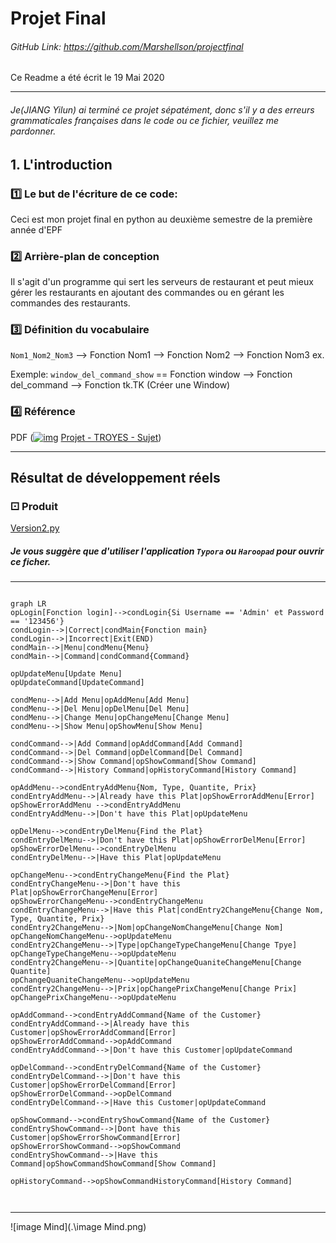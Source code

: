 # Projet Final

###### GitHub Link: https://github.com/Marshellson/projectfinal

 Ce Readme a été écrit le 19 Mai 2020

---
###### Je(JIANG Yilun) ai terminé ce projet sépatément, donc s'il y a des erreurs grammaticales françaises dans le code ou ce fichier, veuillez me pardonner.



## 1. L'introduction

### 1️⃣ Le but de l'écriture de ce code:

Ceci est mon projet final en python au deuxième semestre de la première année d'EPF

### 2️⃣ Arrière-plan de conception

Il s'agit d'un programme qui sert les serveurs de restaurant et peut mieux gérer les restaurants en ajoutant des commandes ou en gérant les commandes des restaurants.

### 3️⃣ Définition du vocabulaire 

`Nom1_Nom2_Nom3` --> Fonction Nom1 --> Fonction Nom2 --> Fonction Nom3 ex.

 Exemple: `window_del_command_show` == Fonction window --> Fonction del_command --> Fonction tk.TK (Créer une Window)

### 4️⃣ Référence

PDF ([![img](https://moodle.epf.fr/theme/image.php/lambda/core/1590625801/f/pdf-24)](https://moodle.epf.fr/mod/resource/view.php?id=60598) [Projet - TROYES - Sujet](https://moodle.epf.fr/mod/resource/view.php?id=60598))

---

## Résultat de développement réels

### ⚀ Produit

 [Version2.py](Version2.py) 



##### Je vous suggère que d'utiliser l'application `Typora` ou `Haroopad` pour ouvrir ce ficher.

---



```mermaid

graph LR
opLogin[Fonction login]-->condLogin{Si Username == 'Admin' et Password == '123456'}
condLogin-->|Correct|condMain{Fonction main}
condLogin-->|Incorrect|Exit(END)
condMain-->|Menu|condMenu{Menu}
condMain-->|Command|condCommand{Command}

opUpdateMenu[Update Menu]
opUpdateCommand[UpdateCommand]

condMenu-->|Add Menu|opAddMenu[Add Menu]
condMenu-->|Del Menu|opDelMenu[Del Menu]
condMenu-->|Change Menu|opChangeMenu[Change Menu]
condMenu-->|Show Menu|opShowMenu[Show Menu]

condCommand-->|Add Command|opAddCommand[Add Command]
condCommand-->|Del Command|opDelCommand[Del Command]
condCommand-->|Show Command|opShowCommand[Show Command]
condCommand-->|History Command|opHistoryCommand[History Command]

opAddMenu-->condEntryAddMenu{Nom, Type, Quantite, Prix}
condEntryAddMenu-->|Already have this Plat|opShowErrorAddMenu[Error]
opShowErrorAddMenu -->condEntryAddMenu
condEntryAddMenu-->|Don't have this Plat|opUpdateMenu

opDelMenu-->condEntryDelMenu{Find the Plat}
condEntryDelMenu-->|Don't have this Plat|opShowErrorDelMenu[Error]
opShowErrorDelMenu-->condEntryDelMenu
condEntryDelMenu-->|Have this Plat|opUpdateMenu

opChangeMenu-->condEntryChangeMenu{Find the Plat}
condEntryChangeMenu-->|Don't have this Plat|opShowErrorChangeMenu[Error]
opShowErrorChangeMenu-->condEntryChangeMenu
condEntryChangeMenu-->|Have this Plat|condEntry2ChangeMenu{Change Nom, Type, Quantite, Prix}
condEntry2ChangeMenu-->|Nom|opChangeNomChangeMenu[Change Nom]
opChangeNomChangeMenu-->opUpdateMenu
condEntry2ChangeMenu-->|Type|opChangeTypeChangeMenu[Change Tpye]
opChangeTypeChangeMenu-->opUpdateMenu
condEntry2ChangeMenu-->|Quantite|opChangeQuaniteChangeMenu[Change Quantite]
opChangeQuaniteChangeMenu-->opUpdateMenu
condEntry2ChangeMenu-->|Prix|opChangePrixChangeMenu[Change Prix]
opChangePrixChangeMenu-->opUpdateMenu

opAddCommand-->condEntryAddCommand{Name of the Customer}
condEntryAddCommand-->|Already have this Customer|opShowErrorAddCommand[Error]
opShowErrorAddCommand-->opAddCommand
condEntryAddCommand-->|Don't have this Customer|opUpdateCommand

opDelCommand-->condEntryDelCommand{Name of the Customer}
condEntryDelCommand-->|Don't have this Customer|opShowErrorDelCommand[Error]
opShowErrorDelCommand-->opDelCommand
condEntryDelCommand-->|Have this Customer|opUpdateCommand

opShowCommand-->condEntryShowCommand{Name of the Customer}
condEntryShowCommand-->|Dont have this Customer|opShowErrorShowCommand[Error]
opShowErrorShowCommand-->opShowCommand
condEntryShowCommand-->|Have this Command|opShowCommandShowCommand[Show Command]

opHistoryCommand-->opShowCommandHistoryCommand[History Command]



```

---



![image Mind](.\image Mind.png)





